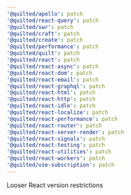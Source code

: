 ```yaml
---
'@quilted/apollo': patch
'@quilted/react-query': patch
'@quilted/swr': patch
'@quilted/craft': patch
'@quilted/create': patch
'@quilted/performance': patch
'@quilted/quilt': patch
'@quilted/react': patch
'@quilted/react-async': patch
'@quilted/react-dom': patch
'@quilted/react-email': patch
'@quilted/react-graphql': patch
'@quilted/react-html': patch
'@quilted/react-http': patch
'@quilted/react-idle': patch
'@quilted/react-localize': patch
'@quilted/react-performance': patch
'@quilted/react-router': patch
'@quilted/react-server-render': patch
'@quilted/react-signals': patch
'@quilted/react-testing': patch
'@quilted/react-utilities': patch
'@quilted/react-workers': patch
'@quilted/use-subscription': patch
---
```


Looser React version restrictions
